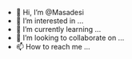 - 👋 Hi, I’m @Masadesi
- 👀 I’m interested in ...
- 🌱 I’m currently learning ...
- 💞️ I’m looking to collaborate on ...
- 📫 How to reach me ...

<!---
Masadesi/Masadesi is a ✨ special ✨ repository because its `README.md` (this file) appears on your GitHub profile.
You can click the Preview link to take a look at your changes.
--->
